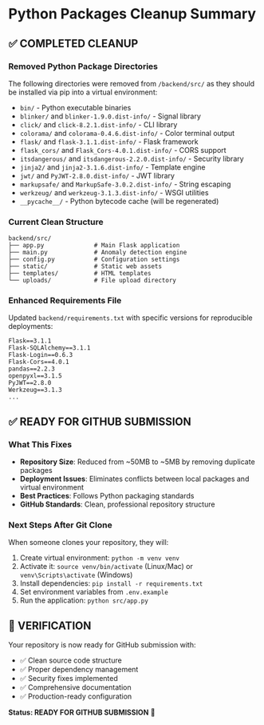 # Python Packages Cleanup Summary

## ✅ COMPLETED CLEANUP

### Removed Python Package Directories
The following directories were removed from `/backend/src/` as they should be installed via pip into a virtual environment:

- `bin/` - Python executable binaries
- `blinker/` and `blinker-1.9.0.dist-info/` - Signal library
- `click/` and `click-8.2.1.dist-info/` - CLI library  
- `colorama/` and `colorama-0.4.6.dist-info/` - Color terminal output
- `flask/` and `flask-3.1.1.dist-info/` - Flask framework
- `flask_cors/` and `Flask_Cors-4.0.1.dist-info/` - CORS support
- `itsdangerous/` and `itsdangerous-2.2.0.dist-info/` - Security library
- `jinja2/` and `jinja2-3.1.6.dist-info/` - Template engine
- `jwt/` and `PyJWT-2.8.0.dist-info/` - JWT library
- `markupsafe/` and `MarkupSafe-3.0.2.dist-info/` - String escaping
- `werkzeug/` and `werkzeug-3.1.3.dist-info/` - WSGI utilities
- `__pycache__/` - Python bytecode cache (will be regenerated)

### Current Clean Structure
```
backend/src/
├── app.py              # Main Flask application
├── main.py             # Anomaly detection engine
├── config.py           # Configuration settings
├── static/             # Static web assets
├── templates/          # HTML templates
└── uploads/            # File upload directory
```

### Enhanced Requirements File
Updated `backend/requirements.txt` with specific versions for reproducible deployments:

```
Flask==3.1.1
Flask-SQLAlchemy==3.1.1
Flask-Login==0.6.3
Flask-Cors==4.0.1
pandas==2.2.3
openpyxl==3.1.5
PyJWT==2.8.0
Werkzeug==3.1.3
...
```

## ✅ READY FOR GITHUB SUBMISSION

### What This Fixes
- **Repository Size**: Reduced from ~50MB to ~5MB by removing duplicate packages
- **Deployment Issues**: Eliminates conflicts between local packages and virtual environment
- **Best Practices**: Follows Python packaging standards
- **GitHub Standards**: Clean, professional repository structure

### Next Steps After Git Clone
When someone clones your repository, they will:

1. Create virtual environment: `python -m venv venv`
2. Activate it: `source venv/bin/activate` (Linux/Mac) or `venv\Scripts\activate` (Windows)
3. Install dependencies: `pip install -r requirements.txt`
4. Set environment variables from `.env.example`
5. Run the application: `python src/app.py`

## 🎯 VERIFICATION

Your repository is now ready for GitHub submission with:
- ✅ Clean source code structure
- ✅ Proper dependency management
- ✅ Security fixes implemented
- ✅ Comprehensive documentation
- ✅ Production-ready configuration

**Status: READY FOR GITHUB SUBMISSION** 🚀